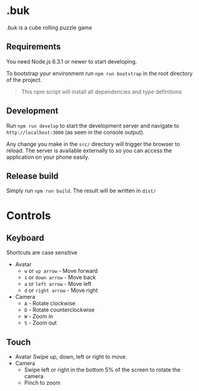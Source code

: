 # .buk

.buk is a cube rolling puzzle game

## Requirements

You need Node.js 6.3.1 or newer to start developing.

To bootstrap your environment run `npm run bootstrap` in the root
directory of the project.
 
> This npm script will install all dependencies and type definitions

## Development

Run `npm run develop` to start the development server and navigate to
`http://localhost:3000` (as seen in the console output).

Any change you make in the `src/` directory will trigger the browser
to reload. The server is available externally to so you can access
the application on your phone easily.

## Release build

Simply run `npm run build`. The result will be written in `dist/`

# Controls

## Keyboard

Shortcuts are case sensitive

-   Avatar
    -   `w` or `up arrow` - Move forward
    -   `s` or `down arrow` - Move back
    -   `a` or `left arrow` - Move left
    -   `d` or `right arrow` - Move right
-   Camera
    -   `A` - Rotate clockwise
    -   `D` - Rotate counterclockwise
    -   `W` - Zoom in
    -   `S` - Zoom out
    
## Touch

-   Avatar
    Swipe up, down, left or right to move.
-   Camera
    -   Swipe left or right in the bottom 5% of the screen to rotate
        the camera
    -   Pinch to zoom
